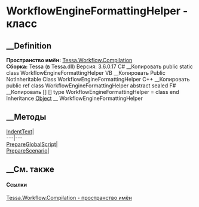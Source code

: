 # WorkflowEngineFormattingHelper - класс
##  __Definition
 **Пространство имён:**
[Tessa.Workflow.Compilation](N_Tessa_Workflow_Compilation.htm)  
 **Сборка:** Tessa (в Tessa.dll) Версия: 3.6.0.17
C# __Копировать
     public static class WorkflowEngineFormattingHelper
VB __Копировать
     Public NotInheritable Class WorkflowEngineFormattingHelper
C++ __Копировать
     public ref class WorkflowEngineFormattingHelper abstract sealed
F# __Копировать
     [<AbstractClassAttribute>]
    [<SealedAttribute>]
    type WorkflowEngineFormattingHelper = class end
Inheritance
    [Object](https://learn.microsoft.com/dotnet/api/system.object) __ WorkflowEngineFormattingHelper
##  __Методы
[IndentText](M_Tessa_Workflow_Compilation_WorkflowEngineFormattingHelper_IndentText.htm)|  
---|---  
[PrepareGlobalScript](M_Tessa_Workflow_Compilation_WorkflowEngineFormattingHelper_PrepareGlobalScript.htm)|  
[PrepareScenario](M_Tessa_Workflow_Compilation_WorkflowEngineFormattingHelper_PrepareScenario.htm)|  
## __См. также
#### Ссылки
[Tessa.Workflow.Compilation - пространство
имён](N_Tessa_Workflow_Compilation.htm)
